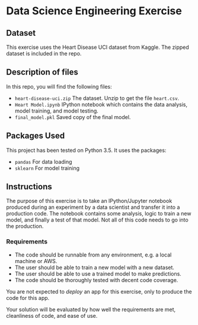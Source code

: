 # Data Science Engineering Exercise

## Dataset

This exercise uses the Heart Disease UCI dataset from Kaggle.
The zipped dataset is included in the repo.

## Description of files

In this repo, you will find the following files:

* `heart-disease-uci.zip` The dataset. Unzip to get the file `heart.csv`.
* `Heart Model.ipynb` IPython notebook which contains the data analysis, model training, and model testing.
* `final_model.pkl` Saved copy of the final model.

## Packages Used

This project has been tested on Python 3.5. It uses the packages:

* `pandas` For data loading
* `sklearn` For model training

## Instructions

The purpose of this exercise is to take an IPython/Jupyter notebook produced during an experiment by a data scientist and transfer it into a production code.
The notebook contains some analysis, logic to train a new model, and finally a test of that model.
Not all of this code needs to go into the production.

### Requirements

* The code should be runnable from any environment, e.g. a local machine or AWS.
* The user should be able to train a new model with a new dataset.
* The user should be able to use a trained model to make predictions.
* The code should be thoroughly tested with decent code coverage.

You are not expected to _deploy_ an app for this exercise, only to produce the code for this app.

Your solution will be evaluated by how well the requirements are met, cleanliness of code, and ease of use.